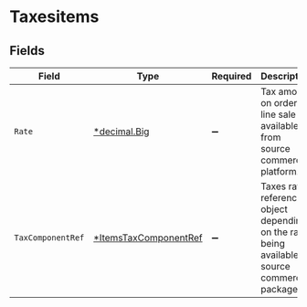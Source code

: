 # Taxesitems


## Fields

| Field                                                                                           | Type                                                                                            | Required                                                                                        | Description                                                                                     |
| ----------------------------------------------------------------------------------------------- | ----------------------------------------------------------------------------------------------- | ----------------------------------------------------------------------------------------------- | ----------------------------------------------------------------------------------------------- |
| `Rate`                                                                                          | [*decimal.Big](https://pkg.go.dev/github.com/ericlagergren/decimal#Big)                         | :heavy_minus_sign:                                                                              | Tax amount on order line sale as available from source commerce platform.                       |
| `TaxComponentRef`                                                                               | [*ItemsTaxComponentRef](../../models/shared/itemstaxcomponentref.md)                            | :heavy_minus_sign:                                                                              | Taxes rates reference object depending on the rates being available on source commerce package. |